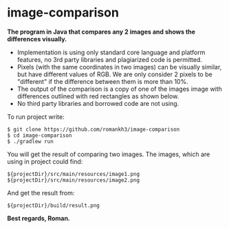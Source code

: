# image-comparison
**The program in Java that compares any 2 images and shows the differences visually.**

* Implementation is using only standard core language and platform features, no 3rd party libraries and plagiarized code is permitted.
* Pixels (with the same coordinates in two images) can be visually similar, but have
  different values of RGB. We are only consider 2 pixels to be &quot;different&quot; if the
  difference between them is more than 10%.
* The output of the comparison is a copy of one of the images image with
  differences outlined with red rectangles as shown below.
* No third party libraries and borrowed code are not using.


To run project write: 
```
$ git clone https://github.com/romankh3/image-comparison
$ cd image-comparison
$ ./gradlew run
```
You will get the result of comparing two images.
The images, which are using in project could find:
```
${projectDir}/src/main/resources/image1.png
${projectDir}/src/main/resources/image2.png
```
And get the result from:
```
${projectDir}/build/result.png
```
**Best regards, Roman.**
